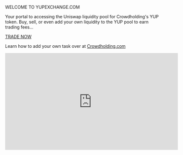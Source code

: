 
  WELCOME TO YUPEXCHANGE.COM

Your portal to accessing the Uniswap liquidity pool for Crowdholding's YUP token.  Buy, sell, or even add your own liquidity to the YUP pool to earn trading fees...

[TRADE NOW](https://uniswap.exchange/swap/0xd9a12cde03a86e800496469858de8581d3a5353d)
  
Learn how to add your own task over at [Crowdholding.com](https://www.crowdholding.com)

<iframe width="560" height="315" src="https://www.youtube.com/embed/jMsWxd6XTWE" frameborder="0" allow="accelerometer; autoplay; encrypted-media; gyroscope; picture-in-picture" allowfullscreen></iframe>

